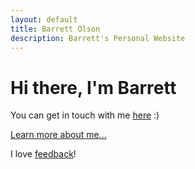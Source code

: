 ```yaml
---
layout: default
title: Barrett Olson
description: Barrett's Personal Website
---
```


# Hi there, I'm Barrett  

You can get in touch with me [here](/contact) :) 

[Learn more about me...](/about)  

I love [feedback](/feedback)!  
